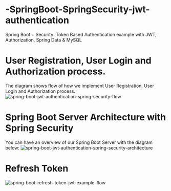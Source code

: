 # -SpringBoot-SpringSecurity-jwt-authentication
Spring Boot + Security: Token Based Authentication example with JWT, Authorization, Spring Data &amp; MySQL

# User Registration, User Login and Authorization process.
The diagram shows flow of how we implement User Registration, User Login and Authorization process.
![spring-boot-jwt-authentication-spring-security-flow](https://user-images.githubusercontent.com/43826529/130245264-5dc5c2a5-6682-43af-9120-f9f9cb0775b3.png)


# Spring Boot Server Architecture with Spring Security
You can have an overview of our Spring Boot Server with the diagram below:
![spring-boot-jwt-authentication-spring-security-architecture](https://user-images.githubusercontent.com/43826529/130245325-e10869f7-761e-400e-b38b-3f8169272d62.png)


# Refresh Token
![spring-boot-refresh-token-jwt-example-flow](https://user-images.githubusercontent.com/43826529/130245365-890ccaac-6f26-4d8c-ac5d-41e5317e2762.png)
